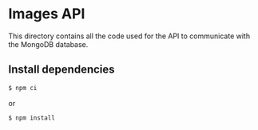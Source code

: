 # Images API

This directory contains all the code used for the API to communicate with the MongoDB database.

## Install dependencies 
```bash
$ npm ci
```
or 
```bash
$ npm install
```


